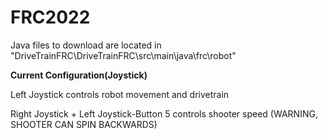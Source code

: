 # FRC2022
Java files to download are located in "DriveTrainFRC\DriveTrainFRC\src\main\java\frc\robot"


**Current Configuration(Joystick)**

Left Joystick controls robot movement and drivetrain

Right Joystick + Left Joystick-Button 5 controls shooter speed
(WARNING, SHOOTER CAN SPIN BACKWARDS)

